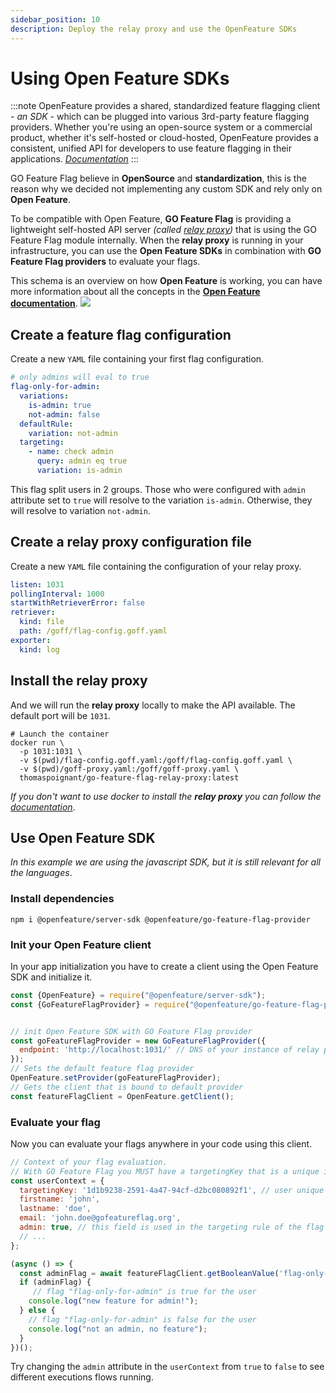 ```yaml
---
sidebar_position: 10
description: Deploy the relay proxy and use the OpenFeature SDKs
---
```

# Using Open Feature SDKs

:::note
OpenFeature provides a shared, standardized feature flagging client - _an SDK_ - which can be plugged into various 3rd-party feature flagging providers.
Whether you're using an open-source system or a commercial product, whether it's self-hosted or cloud-hosted, OpenFeature provides a consistent, unified API for developers to use feature flagging in their applications.
_[Documentation](https://docs.openfeature.dev)_
:::

GO Feature Flag believe in **OpenSource** and **standardization**, this is the reason why we decided not implementing any custom SDK and rely only on **Open Feature**.

To be compatible with Open Feature, **GO Feature Flag** is providing a lightweight self-hosted API server *(called [relay proxy](../relay_proxy))* that is using the GO Feature Flag module internally.
When the **relay proxy** is running in your infrastructure, you can use the **Open Feature SDKs** in combination with **GO Feature Flag providers** to evaluate your flags.

This schema is an overview on how **Open Feature** is working, you can have more information about all the concepts in the **[Open Feature documentation](https://docs.openfeature.dev)**.
![](/docs/openfeature/concepts.jpg)

## Create a feature flag configuration

Create a new `YAML` file containing your first flag configuration.

```yaml title="flag-config.goff.yaml"
# only admins will eval to true
flag-only-for-admin:
  variations:
    is-admin: true
    not-admin: false
  defaultRule:
    variation: not-admin
  targeting:
    - name: check admin
      query: admin eq true
      variation: is-admin
```

This flag split users in 2 groups. Those who were configured with `admin` attribute set to `true` will resolve to the variation `is-admin`. Otherwise, they will resolve to variation `not-admin`.

## Create a relay proxy configuration file

Create a new `YAML` file containing the configuration of your relay proxy.

```yaml title="goff-proxy.yaml"
listen: 1031
pollingInterval: 1000
startWithRetrieverError: false
retriever:
  kind: file
  path: /goff/flag-config.goff.yaml
exporter:
  kind: log
```

## Install the relay proxy

And we will run the **relay proxy** locally to make the API available.
The default port will be `1031`.

```shell
# Launch the container
docker run \
  -p 1031:1031 \
  -v $(pwd)/flag-config.goff.yaml:/goff/flag-config.goff.yaml \
  -v $(pwd)/goff-proxy.yaml:/goff/goff-proxy.yaml \
  thomaspoignant/go-feature-flag-relay-proxy:latest

```

_If you don't want to use docker to install the **relay proxy** you can follow the [documentation](../relay_proxy/install_relay_proxy.md)_.

## Use Open Feature SDK

_In this example we are using the javascript SDK, but it is still relevant for all the languages_.

### Install dependencies

```shell
npm i @openfeature/server-sdk @openfeature/go-feature-flag-provider
```

### Init your Open Feature client

In your app initialization you have to create a client using the Open Feature SDK and initialize it.

```javascript
const {OpenFeature} = require("@openfeature/server-sdk");
const {GoFeatureFlagProvider} = require("@openfeature/go-feature-flag-provider");


// init Open Feature SDK with GO Feature Flag provider
const goFeatureFlagProvider = new GoFeatureFlagProvider({
  endpoint: 'http://localhost:1031/' // DNS of your instance of relay proxy
});
// Sets the default feature flag provider
OpenFeature.setProvider(goFeatureFlagProvider);
// Gets the client that is bound to default provider
const featureFlagClient = OpenFeature.getClient();
```

### Evaluate your flag

Now you can evaluate your flags anywhere in your code using this client.

```javascript
// Context of your flag evaluation.
// With GO Feature Flag you MUST have a targetingKey that is a unique identifier of the user.
const userContext = {
  targetingKey: '1d1b9238-2591-4a47-94cf-d2bc080892f1', // user unique identifier (mandatory)
  firstname: 'john',
  lastname: 'doe',
  email: 'john.doe@gofeatureflag.org',
  admin: true, // this field is used in the targeting rule of the flag "flag-only-for-admin"
  // ...
};

(async () => {
  const adminFlag = await featureFlagClient.getBooleanValue('flag-only-for-admin', false, userContext);
  if (adminFlag) {
     // flag "flag-only-for-admin" is true for the user
    console.log("new feature for admin!");
  } else {
    // flag "flag-only-for-admin" is false for the user
    console.log("not an admin, no feature");
  }
})();
```

Try changing the `admin` attribute in the `userContext` from `true` to `false` to see different executions flows running.
